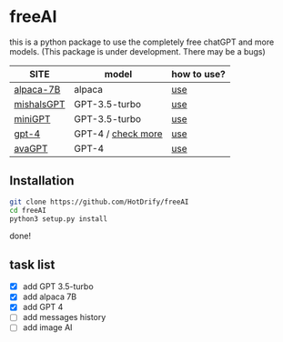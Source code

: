 # freeAI
this is a python package to use the completely free chatGPT and more models.
(This package is under development. There may be a bugs)

| SITE | model | how to use? |
| ---- | ----- | ----------- |
| [alpaca-7B](https://us-central1-arched-keyword-306918.cloudfunctions.net/) | alpaca | [use](freeAI/alpaca7b/README.md) |
| [mishalsGPT](https://mishalsgpt.vercel.app) | GPT-3.5-turbo | [use](freeAI/mishalsgpt/README.md) |
| [miniGPT](https://mflsf.aitianhu.fun) | GPT-3.5-turbo | [use](freeAI/minigpt/README.md) |
| [gpt-4](http://124.222.157.84:8012) | GPT-4 / [check more](freeAI/gpt4/README.md#models) | [use](freeAI/gpt4/README.md) |
| [avaGPT](https://codelink.io/) | GPT-4 | [use](freeAI/avagpt/README.md)
## Installation
```sh
git clone https://github.com/HotDrify/freeAI
cd freeAI
python3 setup.py install
```
done!

## task list
- [x] add GPT 3.5-turbo
- [x] add alpaca 7B
- [x] add GPT 4
- [ ] add messages history
- [ ] add image AI
